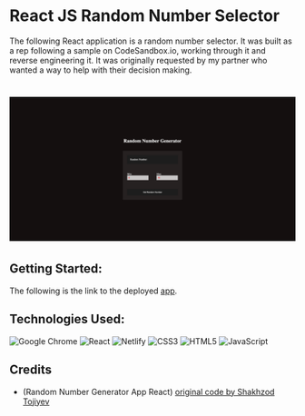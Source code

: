 # React JS Random Number Selector
The following React application is a random number selector. It was built as a rep following a sample on CodeSandbox.io, working through it and reverse engineering it. It was originally requested by my partner who wanted a way to help with their decision making.
# ![Landing Page](public/imgs/ReactRandomNmberGenerator.png)
## Getting Started:
The following is the link to the deployed [app]().

## Technologies Used:
![Google Chrome](https://img.shields.io/badge/Google%20Chrome-4285F4?style=for-the-badge&logo=GoogleChrome&logoColor=white)
![React](https://img.shields.io/badge/react-%2320232a.svg?style=for-the-badge&logo=react&logoColor=%2361DAFB)
![Netlify](https://img.shields.io/badge/netlify-%23000000.svg?style=for-the-badge&logo=netlify&logoColor=#00C7B7)
![CSS3](https://img.shields.io/badge/css3-%231572B6.svg?style=for-the-badge&logo=css3&logoColor=white)
![HTML5](https://img.shields.io/badge/html5-%23E34F26.svg?style=for-the-badge&logo=html5&logoColor=white)
![JavaScript](https://img.shields.io/badge/javascript-%23323330.svg?style=for-the-badge&logo=javascript&logoColor=%23F7DF1E)

## Credits
- (Random Number Generator App React) <a href="https://codesandbox.io/s/fcl5i?file=/src/App.js" title="Random Number Generator App React">original code by Shakhzod Tojiyev</a>